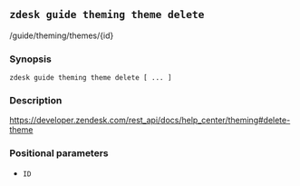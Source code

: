 ## `zdesk guide theming theme delete`

/guide/theming/themes/{id}

### Synopsis

    zdesk guide theming theme delete [ ... ]

### Description

https://developer.zendesk.com/rest_api/docs/help_center/theming#delete-theme

### Positional parameters

* `ID`

